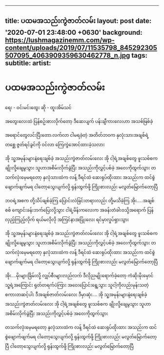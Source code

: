 

---
title: ပထမအသည်းကွဲဇာတ်လမ်း
layout: post
date: '2020-07-01 23:48:00 +0630'
background: https://lushmagazinemm.com/wp-content/uploads/2019/07/11535798_845292305507095_4063909359630462778_n.jpg
tags:
subtitle:
artist:
---

# ပထမအသည်းကွဲဇာတ်လမ်း
 ရေး - ဝင်းမင်းထွေး
 ဆို - ထူးအိမ်သင်
 
 အတွေးလေးထဲ ပြန်စဥ်းစားလိုက်တော့
 ဒီဆေးပျက် ပန်းချီကားလေးဟာ
 အသစ်ဖြစ်ခဲ့
 
 
 အရောင်တွေလင်းပြီးတော.လက်လာ ငါမရခဲ့တဲ့
 အတိတ်ဘဝက နှလုံးသားအချစ်ရဲ့တစ္ဆေ
 ဇွတ်ရင်ခွင်ကို ဝင်လာ
 ကြေကွဲအောင်ထားခဲ့သလား
 
 
 အို  သူ့အမုန်းများနဲ့ရေးချစ်ခဲ့ အသည်းကွဲဇာတ်လမ်းလေး
 အို  ငါ့ရဲ့အချစ်တွေ ဖူးသစ်စက ချိုးလို့ချေမွသွား
 သူဟာအစိမ်းလိုက်ခွဲပြီး အသည်းကိုလွှင့်ပစ်ခဲ့
 အဝေးကိုထွက်သွား
 တသက်လုံးမေ့မရတော့ နှလုံသားထဲက လန့်
 ဒီရင်ထဲ ဆေးရုပ်ထိုးထား
 အသည်းက ထင်စွဲဖျောက်ဖျက်မရ
 ငါတော့သွေးပျက်လို့ ရုန်းထွက်ဖို့ ကြိုးစားလည်း
 မလွတ်မြောက်တော့ပြီ
 
 
 ဘဝရဲ့အစက တို့သိပ်ချစ်ခဲ့ကြ
 ပြောင်းလဲခြင်းတရားလည်း တို့မသိခဲ့ကြ
 အိုး.....အချစ်စစ်
 ကျောင်းခန်းဘက်ပြေးလို့သွား ငါရဲ့မိန်းကလေးက
 အခန်းတံခါးဝသို့အရောက် ပြန်လှည့်ကြည့်လိုက်
 ရယ်မလိုလို အကြင်နာအပြုံးလေး
 ရင်မှာလှုပ်ရှားသွား
 
 
 အို  သူ့အမုန်းများနဲ့ရေးချစ်ခဲ့ အသည်းကွဲဇာတ်လမ်းလေး
 အို  ငါ့ရဲ့အချစ်တွေ ဖူးသစ်စက ချိုးလို့ချေမွသွား
 သူဟာအစိမ်းလိုက်ခွဲပြီး အသည်းကိုလွှင့်ပစ်ခဲ့
 အဝေးကိုထွက်သွား
 တသက်လုံးမေ့မရတော့ နှလုံသားထဲက လန့်
 ဒီရင်ထဲ ဆေးရုပ်ထိုးထား
 အသည်းက ထင်စွဲဖျောက်ဖျက်မရ
 ငါတော့သွေးပျက်လို့ ရုန်းထွက်ဖို့ ကြိုးစားလည်း
 မလွတ်မြောက်တော့ပြီ
 
 
 အိုး....မိုးများခြိမ်းလို့ လျှပ်စီးများလည်လက်
 ဒီလိုညမျိုးရောက်ခဲ့တော့  ကံဆိုးမိုးမှောင်
 သူ့ရဲ့အကြောင်း ရုတ်တရက်ပဲကြား အဝေးပြောင်းရွေ့သွား
 သူငါ့ကိုလည်းမုန်းသတဲ့ စကားတဆင့်ပါး
 ဒီအချစ်ဇာတ်လမ်းလေး  ဒီမှာဆုံး....
 အို  သူ့အမုန်းများနဲ့ရေးချစ်ခဲ့ အသည်းကွဲဇာတ်လမ်းလေး
 အို  ငါ့ရဲ့အချစ်တွေ ဖူးသစ်စက ချိုးလို့ချေမွသွား
 သူဟာအစိမ်းလိုက်ခွဲပြီး အသည်းကိုလွှင့်ပစ်ခဲ့
 အဝေးကိုထွက်သွား
 
 
 တသက်လုံးမေ့မရတော့ နှလုံသားထဲက လန့်
 ဒီရင်ထဲ ဆေးရုပ်ထိုးထား
 အသည်းက ထင်စွဲဖျောက်ဖျက်မရ
 ငါတော့သွေးပျက်လို့ ရုန်းထွက်ဖို့ ကြိုးစားလည်း
 မလွတ်မြောက်တော့ပြီ
 ငါတော့သွေးပျက်လို့ ရုန်းထွက်ဖို့ ကြိုးစားလည်း
 မလွတ်မြောက်တော့ပြီ

